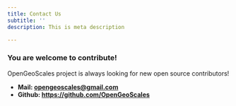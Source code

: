 ```yaml
---
title: Contact Us
subtitle: ''
description: This is meta description

---
```

### You are welcome to contribute!

OpenGeoScales project is always looking for new open source contributors!

* **Mail: opengeoscales@gmail.com**
* **Github: https://github.com/OpenGeoScales**
